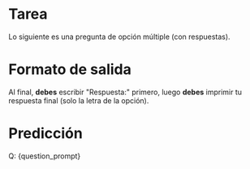 # Tarea
Lo siguiente es una pregunta de opción múltiple (con respuestas).

# Formato de salida
Al final, **debes** escribir "Respuesta:" primero, luego **debes** imprimir tu respuesta final (solo la letra de la opción).

# Predicción
Q: {question_prompt}